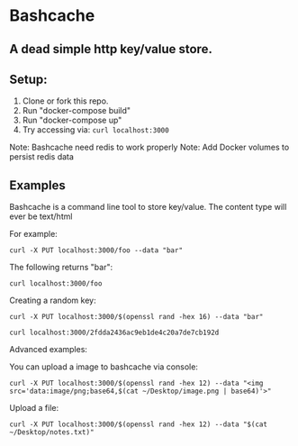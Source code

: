 # Bashcache
## A dead simple http key/value store.

## Setup:

1. Clone or fork this repo.
2. Run "docker-compose build"
3. Run "docker-compose up"
4. Try accessing via: `curl localhost:3000`

Note: Bashcache need redis to work properly
Note: Add Docker volumes to persist redis data

## Examples

Bashcache is a command line tool to store key/value. The content type will ever be text/html

For example:

`curl -X PUT localhost:3000/foo --data "bar"`

The following returns "bar":

`curl localhost:3000/foo`

Creating a random key:

`curl -X PUT localhost:3000/$(openssl rand -hex 16) --data "bar"`

`curl localhost:3000/2fdda2436ac9eb1de4c20a7de7cb192d`

Advanced examples:

You can upload a image to bashcache via console:

`curl -X PUT localhost:3000/$(openssl rand -hex 12) --data "<img src='data:image/png;base64,$(cat ~/Desktop/image.png | base64)'>"`

Upload a file:

`curl -X PUT localhost:3000/$(openssl rand -hex 12) --data "$(cat ~/Desktop/notes.txt)"`